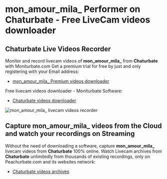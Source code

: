 # mon_amour_mila_ Performer on Chaturbate - Free LiveCam videos downloader

## Chaturbate Live Videos Recorder

Monitor and record livecam videos of **mon_amour_mila_** from **Chaturbate** with Moniturbate.com
Get a premium trial for free by just and only registering with your Email address:
* [mon_amour_mila_ Premium videos downloader](https://moniturbate.com/request-demo-licence-key.html)

Free livecam videos downloader - Moniturbate Software:
* [Chaturbate videos downloader](https://moniturbate.com/moniturbate-download-software.html)

![mon_amour_mila_ livecam videos recorder](https://peachurnet.com/templates/moniturbate-software.png)


## Capture mon_amour_mila_ videos from the Cloud and watch your recordings on Streaming

Without the need of downloading a software, capture **mon_amour_mila_** livecam videos from **Chaturbate** 100% online.
Watch Livecam archives from **Chaturbate** unlimitedly from thousands of existing recordings, only on Peachurbate.com and its websites network:
* [Chaturbate videos archives](https://peachurnet.com/)